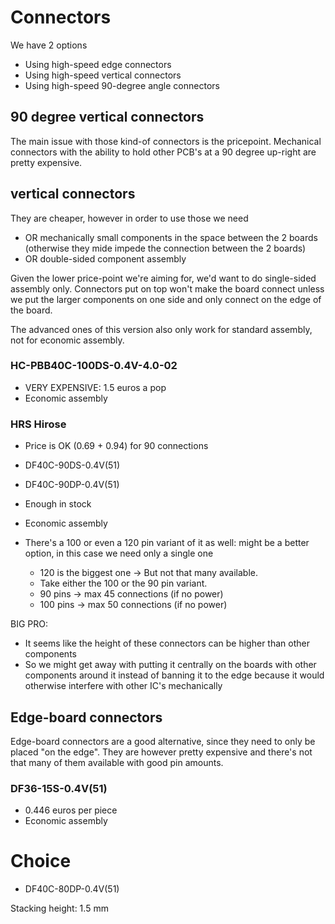 # Connectors

We have 2 options
- Using high-speed edge connectors
- Using high-speed vertical connectors
- Using high-speed 90-degree angle connectors

## 90 degree vertical connectors
The main issue with those kind-of connectors is the pricepoint. Mechanical connectors with the ability to hold other PCB's at a 90 degree up-right are pretty expensive.

## vertical connectors
They are cheaper, however in order to use those we need
- OR mechanically small components in the space between the 2 boards (otherwise they mide impede the connection between the 2 boards)
- OR double-sided component assembly

Given the lower price-point we're aiming for, we'd want to do single-sided assembly only. Connectors put on top won't make the board connect unless we put the larger components on one side and only connect on the edge of the board.

The advanced ones of this version also only work for standard assembly, not for economic assembly.

### HC-PBB40C-100DS-0.4V-4.0-02
- VERY EXPENSIVE: 1.5 euros a pop
- Economic assembly

###  HRS Hirose
- Price is OK (0.69 + 0.94) for 90 connections
- DF40C-90DS-0.4V(51)
- DF40C-90DP-0.4V(51)
- Enough in stock
- Economic assembly

- There's a 100 or even a 120 pin variant of it as well: might be a better option, in this case we need only a single one
	- 120 is the biggest one -> But not that many available. 
	- Take either the 100 or the 90 pin variant.
	- 90 pins -> max 45 connections (if no power)
	- 100 pins -> max 50 connections (if no power)

BIG PRO:
- It seems like the height of these connectors can be higher than other components
- So we might get away with putting it centrally on the boards with other components around it instead of banning it to the edge because it would otherwise interfere with other IC's mechanically

## Edge-board connectors
Edge-board connectors are a good alternative, since they need to only be placed "on the edge".
They are however pretty expensive and there's not that many of them available with good pin amounts.

### DF36-15S-0.4V(51)
- 0.446 euros per piece
- Economic assembly

# Choice
- DF40C-80DP-0.4V(51)

Stacking height: 1.5 mm
